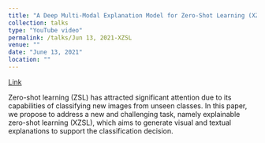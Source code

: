```yaml
---
title: "A Deep Multi-Modal Explanation Model for Zero-Shot Learning (XZSL)"
collection: talks
type: "YouTube video"
permalink: /talks/Jun 13, 2021-XZSL
venue: ""
date: "June 13, 2021"
location: ""
---
```


[Link](https://www.youtube.com/watch?v=sdfO5cmiVho)

Zero-shot learning (ZSL) has attracted significant attention due to its capabilities of classifying new images from unseen classes. In this paper, we propose to address a new and challenging task, namely explainable zero-shot learning (XZSL), which aims to generate visual and textual explanations to support the classification decision.
